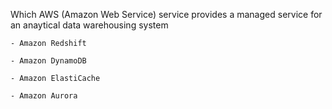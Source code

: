 Which AWS (Amazon Web Service) service provides a managed service for an anaytical data warehousing system

    - Amazon Redshift

    - Amazon DynamoDB

    - Amazon ElastiCache

    - Amazon Aurora